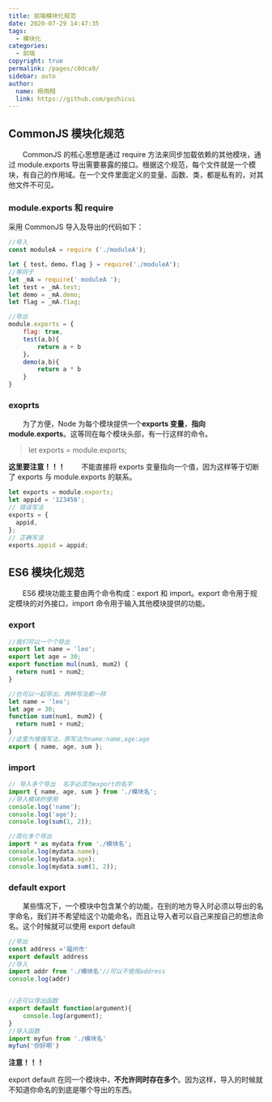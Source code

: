 ```yaml
---
title: 前端模块化规范
date: 2020-07-29 14:47:35
tags:
  - 模块化
categories:
  - 前端
copyright: true
permalink: /pages/c0dca9/
sidebar: auto
author:
  name: 杨雨翔
  link: https://github.com/gezhicui
---
```


## CommonJS 模块化规范

&emsp;&emsp;CommonJS 的核心思想是通过 require 方法来同步加载依赖的其他模块，通过 module.exports 导出需要暴露的接口。根据这个规范，每个文件就是一个模块，有自己的作用域。在一个文件里面定义的变量、函数、类，都是私有的，对其他文件不可见。

### module.exports 和 require

采用 CommonJS 导入及导出的代码如下：

```js
//导入
const moduleA = require ('./moduleA');

let { test，demo，flag } = require('./moduleA');
//等同于
let _mA = require(' moduleA ');
let test = _mA.test;
let demo = _mA.demo;
let flag = _mA.f1ag;

//导出
module.exports = {
    flag: true,
    test(a,b){
        return a + b
    }，
    demo(a,b){
        return a * b
    }
}
```

### exoprts

&emsp;&emsp;为了方便，Node 为每个模块提供一个**exports 变量**，**指向 module.exports**。这等同在每个模块头部，有一行这样的命令。

> let exports = module.exports;

**这里要注意！！！**
&emsp;&emsp;不能直接将 exports 变量指向一个值，因为这样等于切断了 exports 与 module.exports 的联系。

```js
let exports = module.exports;
let appid = '123456';
// 错误写法
exports = {
  appid,
};
// 正确写法
exports.appid = appid;
```

## ES6 模块化规范

&emsp;&emsp;ES6 模块功能主要由两个命令构成：export 和 import。export 命令用于规定模块的对外接口，import 命令用于输入其他模块提供的功能。

### export

```js
//我们可以一个个导出
export let name = 'leo';
export let age = 30;
export function mul(num1, mum2) {
  return num1 + num2;
}

//也可以一起导出，两种写法都一样
let name = 'leo';
let age = 30;
function sum(num1, mum2) {
  return num1 + num2;
}
//这里为增强写法，原写法为name:name,age:age
export { name, age, sum };
```

### import

```js
// 导入多个导出  名字必须为export的名字
import { name, age, sum } from './模块名';
//导入模块的使用
console.log('name');
console.log('age');
console.log(sum(1, 2));

//简化多个导出
import * as mydata from './模块名';
console.log(mydata.name);
console.log(mydata.age);
console.log(mydata.sum(1, 2));
```

### default export

&emsp;&emsp;某些情况下，一个模块中包含某个的功能，在别的地方导入时必须以导出的名字命名，我们并不希望给这个功能命名，而且让导入者可以自己来按自己的想法命名。这个时候就可以使用 export default

```js
//导出
const address ='福州市'
export default address
//导入
import addr from './模块名'//可以不使用address
console.log(addr)


//还可以导出函数
export default function(argument){
    console.log(argument);
}
//导入函数
import myfun from './模块名'
myfun('你好啊')
```

**注意！！！**

export default 在同一个模块中，**不允许同时存在多个**。因为这样，导入的时候就不知道你命名的到底是哪个导出的东西。
